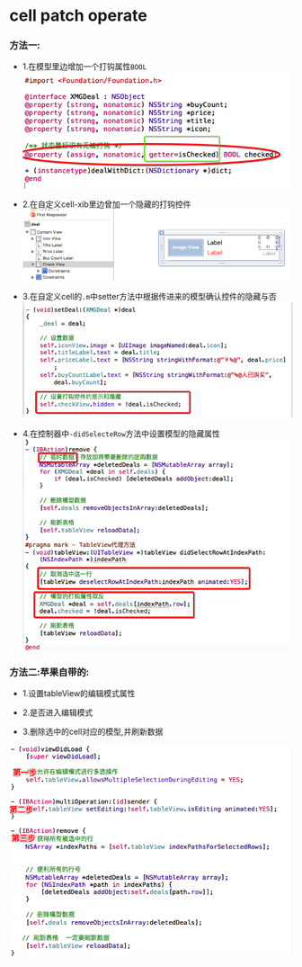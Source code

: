 # cell patch operate

### 方法一:

- 1.在模型里边增加一个打钩属性`BOOL`
![](../LibrarypPictures/Snip20160523_4.png)

- 2.在自定义cell-xib里边曾加一个隐藏的打钩控件
![](../LibrarypPictures/Snip20160523_1.png)


- 3.在自定义cell的`.m`中setter方法中根据传进来的模型确认控件的隐藏与否
![](../LibrarypPictures/Snip20160523_2.png)

- 4.在控制器中`-didSelecteRow`方法中设置模型的隐藏属性
![](../LibrarypPictures/Snip20160523_3.png)


### 方法二:苹果自带的:

- 1.设置tableView的编辑模式属性

- 2.是否进入编辑模式

- 3.删除选中的cell对应的模型,并刷新数据

![](../LibrarypPictures/Snip20160523_5.png)
